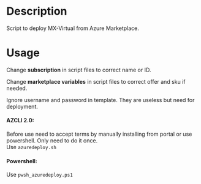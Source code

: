 # Description
Script to deploy MX-Virtual from Azure Marketplace.

# Usage
Change **subscription** in script files to correct name or ID.

Change **marketplace variables** in script files to correct offer and sku if needed.

Ignore username and password in template. They are useless but need for deployment.
#### AZCLI 2.0:
Before use need to accept terms by manually installing from portal or use powershell. Only need to do it once.  
Use `azuredeploy.sh`

#### Powershell:
Use `pwsh_azuredeploy.ps1`